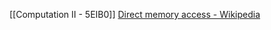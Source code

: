 [[Computation II - 5EIB0]]
[Direct memory access - Wikipedia](https://en.wikipedia.org/wiki/Direct_memory_access)
